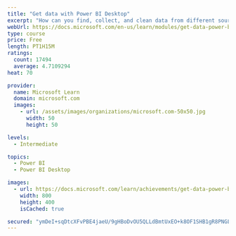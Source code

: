 ```yaml
---
title: "Get data with Power BI Desktop"
excerpt: "How can you find, collect, and clean data from different sources? Power BI is a tool for making sense of your data. You will learn tricks to make data-gathering easier."
webUrl: https://docs.microsoft.com/en-us/learn/modules/get-data-power-bi/
type: course
price: Free
length: PT1H15M
ratings:
  count: 17494
  average: 4.7109294
heat: 70

provider:
  name: Microsoft Learn
  domain: microsoft.com
  images:
    - url: /assets/images/organizations/microsoft.com-50x50.jpg
      width: 50
      height: 50

levels:
  - Intermediate

topics:
  - Power BI
  - Power BI Desktop

images:
  - url: https://docs.microsoft.com/learn/achievements/get-data-power-bi-desktop-social.png
    width: 800
    height: 400
    isCached: true

secured: "ymDeI+sqDtcXFvPBE4jaeU/9gHBoDvOU5QLLdBmtUxEO+k8OF1SHB1gR8PNGLJVuX+ZUGhHPbtkyXRG2I5mVGOwJvysO122Vw+dXBRqJTao89ph5vlA0yleyyfLhEmfbypeQNpRzkjE0tV+0Pnr8HYGAZtoEhh1TT9dDpCHR4fvn/RpeTlFs/klNbPaiPnfx4Gqc7kY7jOaMNrjdLAo8SjZVHJPThXx9rc3FS5/pp3MrzLqSj145cyDu5zRr1diUiV1XLnEBv95j+BDyZVGesPGImmxwWJg4tbZghQVlNTRZaUJTYjG79TIp9CCpuFr7vOXAtIvnSeDEi/W3wdSfAFd4ER6P4XMTL4kgP3BbT9Gmu7h9WbcEMMcyDOQI5wJrumF6MzVJOd2jUX85D1b+xjQ04ZDRoy5GKhO5tIbUTXvb8DlQ23rIAjDjB77P4dt+;T+I9zLed6svDUjYDiaOv+g=="
---
```


